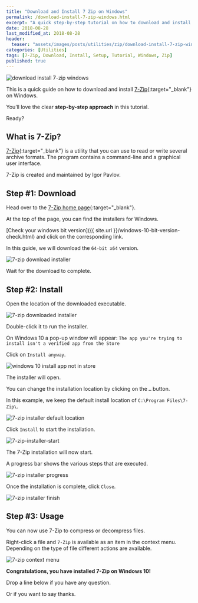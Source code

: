 ```yaml
---
title: "Download and Install 7 Zip on Windows"
permalink: /download-install-7-zip-windows.html
excerpt: "A quick step-by-step tutorial on how to download and install 7-Zip on Windows 10."
date: 2018-08-28
last_modified_at: 2018-08-28
header:
  teaser: "assets/images/posts/utilities/zip/download-install-7-zip-windows.png"
categories: [Utilities]
tags: [7-Zip, Download, Install, Setup, Tutorial, Windows, Zip]
published: true
---
```


<img src="{{ site.url }}/assets/images/posts/utilities/zip/download-install-7-zip-windows.png" alt="download install 7-zip windows" class="align-right title-image">

This is a quick guide on how to download and install [7-Zip](https://www.7-zip.org/){:target="_blank"} on Windows.

You’ll love the clear **step-by-step approach** in this tutorial.

Ready?

## What is 7-Zip?

[7-Zip](https://en.wikipedia.org/wiki/7-Zip){:target="_blank"} is a utility that you can use to read or write several archive formats. The program contains a command-line and a graphical user interface.

7-Zip is created and maintained by Igor Pavlov.

## Step #1: Download

Head over to the [7-Zip home page](https://www.7-zip.org/){:target="_blank"}.

At the top of the page, you can find the installers for Windows.

[Check your windows bit version]({{ site.url }}/windows-10-bit-version-check.html) and click on the corresponding link.

In this guide, we will download the `64-bit x64` version.

<img src="{{ site.url }}/assets/images/posts/utilities/zip/7-zip-download-installer.png" alt="7-zip download installer">

Wait for the download to complete.

## Step #2: Install

Open the location of the downloaded executable.

<img src="{{ site.url }}/assets/images/posts/utilities/zip/7-zip-downloaded-installer.png" alt="7-zip downloaded installer">

Double-click it to run the installer.

On Windows 10 a pop-up window will appear: `The app you're trying to install isn't a verified app from the Store`

Click on `Install anyway`.

<img src="{{ site.url }}/assets/images/posts/windows-10-install-app-not-in-store.png" alt="windows 10 install app not in store">

The installer will open.

You can change the installation location by clicking on the `…` button.

In this example, we keep the default install location of `C:\Program Files\7-Zip\`.

<img src="{{ site.url }}/assets/images/posts/utilities/zip/7-zip-installer-default-location.png" alt="7-zip installer default location">

Click `Install` to start the installation.

<img src="{{ site.url }}/assets/images/posts/utilities/zip/7-zip-installer-start.png" alt="7-zip-installer-start">

The 7-Zip installation will now start.

A progress bar shows the various steps that are executed.

<img src="{{ site.url }}/assets/images/posts/utilities/zip/7-zip-installer-progress.png" alt="7-zip installer progress">

Once the installation is complete, click `Close`.

<img src="{{ site.url }}/assets/images/posts/utilities/zip/7-zip-installer-finish.png" alt="7-zip installer finish">

## Step #3: Usage

You can now use 7-Zip to compress or decompress files.

Right-click a file and `7-Zip` is available as an item in the context menu. Depending on the type of file different actions are available.

<img src="{{ site.url }}/assets/images/posts/utilities/zip/7-zip-context-menu.png" alt="7-zip context menu">

**Congratulations, you have installed 7-Zip on Windows 10!**

Drop a line below if you have any question.

Or if you want to say thanks.
